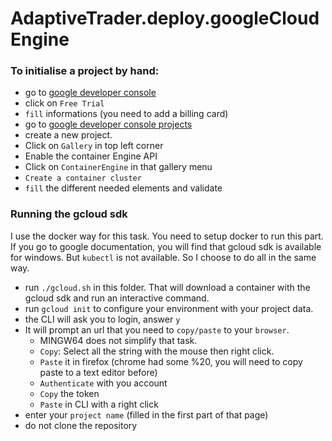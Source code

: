 # AdaptiveTrader.deploy.googleCloudEngine

### To initialise a project by hand:
- go to [google developer console](https://console.developers.google.com)
- click on `Free Trial`
- `fill` informations (you need to add a billing card)
- go to [google developer console projects](https://console.developers.google.com/project)
- create a new project.
- Click on `Gallery` in top left corner
- Enable the container Engine API
- Click on `ContainerEngine` in that gallery menu
- `Create a container cluster`
- `fill` the different needed elements and validate

### Running the gcloud sdk 
I use the docker way for this task.
You need to setup docker to run this part. 
If you go to google documentation, you will find that gcloud sdk is available for windows. But `kubectl` is not available. So I choose to do all in the same way.

- run `./gcloud.sh` in this folder. That will download a container with the gcloud sdk and run an interactive command.
- run `gcloud init` to configure your environment with your project data.
- the CLI will ask you to login, answer `y`
- It will prompt an url that you need to `copy/paste` to your `browser`.
  - MINGW64 does not simplify that task. 
  - `Copy`: Select all the string with the mouse then right click.
  - `Paste` it in firefox (chrome had some %20, you will need to copy paste to a text editor before)
  - `Authenticate` with you account
  - `Copy` the token
  - `Paste` in CLI with a right click
- enter your `project name` (filled in the first part of that page)
- do not clone the repository
